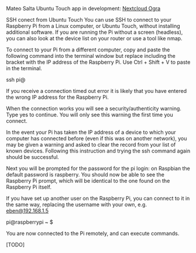 Mateo Salta Ubuntu Touch app in development:
[Nextcloud Ogra](https://github.com/mateosalta/nextcloud_ogra)

SSH conect from Ubuntu Touch
You can use SSH to connect to your Raspberry Pi from a Linux computer, or Ubuntu Touch, without installing additional software.
If you are running the Pi without a screen (headless), you can also look at the device list on your router or use a tool like nmap.

To connect to your Pi from a different computer, copy and paste the following command into the terminal window but replace <IP> including the bracket with the IP address of the Raspberry Pi. Use Ctrl + Shift + V to paste in the terminal.

ssh pi@<IP>

If you receive a connection timed out error it is likely that you have entered the wrong IP address for the Raspberry Pi.

When the connection works you will see a security/authenticity warning. Type yes to continue. You will only see this warning the first time you connect.

In the event your Pi has taken the IP address of a device to which your computer has connected before (even if this was on another network), you may be given a warning and asked to clear the record from your list of known devices. Following this instruction and trying the ssh command again should be successful.

Next you will be prompted for the password for the pi login: on Raspbian the default password is raspberry. You should now be able to see the Raspberry Pi prompt, which will be identical to the one found on the Raspberry Pi itself.

If you have set up another user on the Raspberry Pi, you can connect to it in the same way, replacing the username with your own, e.g. eben@192.168.1.5

pi@raspberrypi ~ $

You are now connected to the Pi remotely, and can execute commands.


[TODO]
